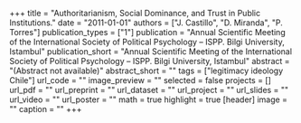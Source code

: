 +++
title = "Authoritarianism, Social Dominance, and Trust in Public Institutions."
date = "2011-01-01"
authors = ["J. Castillo", "D. Miranda", "P. Torres"]
publication_types = ["1"]
publication = "Annual Scientific Meeting of the International Society of Political Psychology – ISPP. Bilgi University, Istambul"
publication_short = "Annual Scientific Meeting of the International Society of Political Psychology – ISPP. Bilgi University, Istambul"
abstract = "(Abstract not available)"
abstract_short = ""
tags = ["legitimacy ideology Chile"]
url_code = ""
image_preview = ""
selected = false
projects = []
url_pdf = ""
url_preprint = ""
url_dataset = ""
url_project = ""
url_slides = ""
url_video = ""
url_poster = ""
math = true
highlight = true
[header]
image = ""
caption = ""
+++
